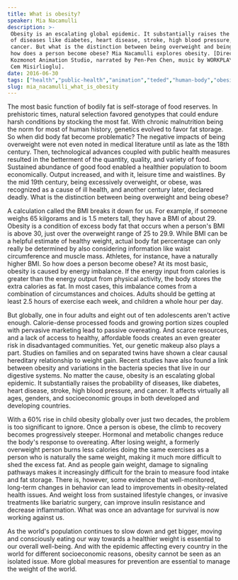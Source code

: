 ```yaml
---
title: What is obesity?
speaker: Mia Nacamulli
description: >-
 Obesity is an escalating global epidemic. It substantially raises the probability
 of diseases like diabetes, heart disease, stroke, high blood pressure, and
 cancer. But what is the distinction between being overweight and being obese? And
 how does a person become obese? Mia Nacamulli explores obesity. [Directed by
 Kozmonot Animation Studio, narrated by Pen-Pen Chen, music by WORKPLAYWORK and
 Cem Misirlioglu].
date: 2016-06-30
tags: ["health","public-health","animation","teded","human-body","obesity","exercise","medical-research","disease","health-care","illness","medicine","healthcare","heart-health"]
slug: mia_nacamulli_what_is_obesity
---
```


The most basic function of bodily fat is self-storage of food reserves. In prehistoric
times, natural selection favored genotypes that could endure harsh conditions by stocking
the most fat. With chronic malnutrition being the norm for most of human history, genetics
evolved to favor fat storage. So when did body fat become problematic? The negative
impacts of being overweight were not even noted in medical literature until as late as the
18th century. Then, technological advances coupled with public health measures resulted in
the betterment of the quantity, quality, and variety of food. Sustained abundance of good
food enabled a healthier population to boom economically. Output increased, and with it,
leisure time and waistlines. By the mid 19th century, being excessively overweight, or
obese, was recognized as a cause of ill health, and another century later, declared
deadly. What is the distinction between being overweight and being obese?

A calculation called the BMI breaks it down for us. For example, if someone weighs 65
kilgorams and is 1.5 meters tall, they have a BMI of about 29. Obesity is a condition of
excess body fat that occurs when a person's BMI is above 30, just over the overweight
range of 25 to 29.9. While BMI can be a helpful estimate of healthy weight, actual body
fat percentage can only really be determined by also considering information like waist
circumference and muscle mass. Athletes, for instance, have a naturally higher BMI. So how
does a person become obese? At its most basic, obesity is caused by energy imbalance. If
the energy input from calories is greater than the energy output from physical activity,
the body stores the extra calories as fat. In most cases, this imbalance comes from a
combination of circumstances and choices. Adults should be getting at least 2.5 hours of
exercise each week, and children a whole hour per day.

But globally, one in four adults and eight out of ten adolescents aren't active enough.
Calorie-dense processed foods and growing portion sizes coupled with pervasive marketing
lead to passive overeating. And scarce resources, and a lack of access to healthy,
affordable foods creates an even greater risk in disadvantaged communities. Yet, our
genetic makeup also plays a part. Studies on families and on separated twins have shown a
clear causal hereditary relationship to weight gain. Recent studies have also found a link
between obesity and variations in the bacteria species that live in our digestive systems.
No matter the cause, obesity is an escalating global epidemic. It substantially raises the
probability of diseases, like diabetes, heart disease, stroke, high blood pressure, and
cancer. It affects virtually all ages, genders, and socioeconomic groups in both developed
 and developing countries.

With a 60% rise in child obesity globally over just two decades, the problem is too
significant to ignore. Once a person is obese, the climb to recovery becomes progressively
steeper. Hormonal and metabolic changes reduce the body's response to overeating. After
losing weight, a formerly overweight person burns less calories doing the same exercises
as a person who is naturally the same weight, making it much more difficult to shed the
excess fat. And as people gain weight, damage to signaling pathways makes it increasingly
difficult for the brain to measure food intake and fat storage. There is, however, some
evidence that well-monitored, long-term changes in behavior can lead to improvements in
obesity-related health issues. And weight loss from sustained lifestyle changes, or
invasive treatments like bariatric surgery, can improve insulin resistance and decrease
inflammation. What was once an advantage for survival is now working against
us.

As the world's population continues to slow down and get bigger, moving and consciously
eating our way towards a healthier weight is essential to our overall well-being. And with
the epidemic affecting every country in the world for different socioeconomic reasons,
obesity cannot be seen as an isolated issue. More global measures for prevention are
essential to manage the weight of the world.

<!--
ad_duration=0
event="TED-Ed"
external_start_time=0
intro_duration=0
is_subtitle_required="False"
is_talk_featured="False"
language="en"
language_swap="False"
native_language="en"
number_of_related_talks=6
number_of_speakers=1
number_of_subtitled_videos=0
number_of_tags=14
number_of_talk_download_languages=27
number_of_talk_more_resources=0
number_of_talk_recommendations=0
number_of_talks_take_actions=0
post_ad_duration=0
published_timestamp="2019-04-12 17:27:29"
recording_date="2016-06-30"
speaker_is_published=0
speaker_name="Mia Nacamulli"
talk_name="What is obesity?"
talks_tags=["health","public-health","animation","teded","human-body","obesity","exercise","medical-research","disease","health-care","illness","medicine","healthcare","heart-health"]
url_photo_talk="https://s3.amazonaws.com/talkstar-photos/uploads/bf6109a6-070b-47a5-ac66-9d7ea2ac7191/201_obesity.jpg"
url_webpage="https://www.ted.com/talks/mia_nacamulli_what_is_obesity"
video_type_name="TED-Ed Original"
-->